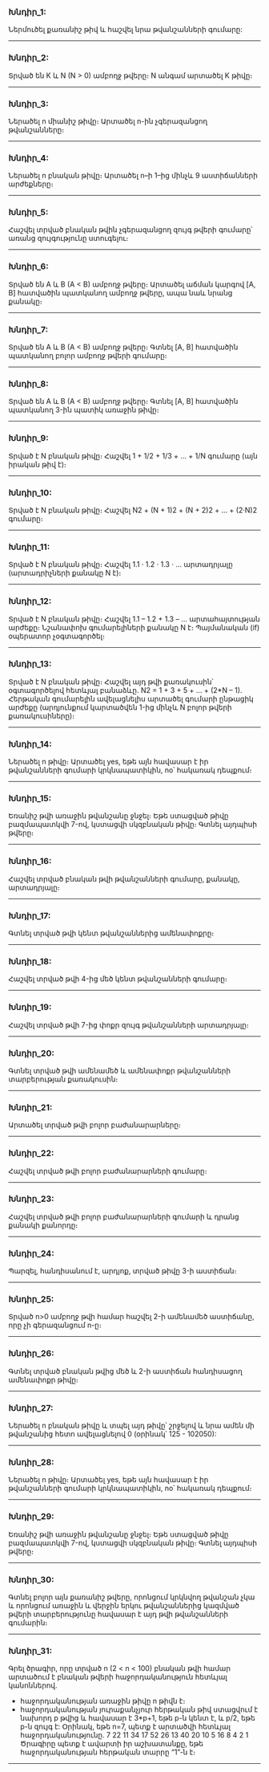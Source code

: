 ### Խնդիր_1:
Ներմուծել քառանիշ թիվ և հաշվել նրա թվանշանների գումարը: 

 ----------------------------
### Խնդիր_2:
Տրված են K և N (N > 0) ամբողջ թվերը։ N անգամ արտածել K թիվը։

------------------------------
### Խնդիր_3:
Ներածել n միանիշ թիվը։ Արտածել n-ին չգերազանցող թվանշանները։

------------------------------
### Խնդիր_4:
Ներածել n բնական թիվը։ Արտածել n–ի 1–ից մինչև 9 աստիճանների արժեքները։

------------------------------
### Խնդիր_5:
Հաշվել տրված բնական թվին չգերազանցող զույգ թվերի գումարը՝ առանց զույգությունը ստուգելու։

------------------------------
### Խնդիր_6:
Տրված են A և B (A < B) ամբողջ թվերը։ Արտածել աճման կարգով [A, B] հատվածին պատկանող ամբողջ թվերը, ապա նաև նրանց քանակը։

------------------------------
### Խնդիր_7:
Տրված են A և B (A < B) ամբողջ թվերը։ Գտնել [A, B] հատվածին պատկանող բոլոր ամբողջ թվերի գումարը։

------------------------------
### Խնդիր_8:
Տրված են A և B (A < B) ամբողջ թվերը։ Գտնել [A, B] հատվածին պատկանող 3-ին պատիկ առաջին թիվը։

------------------------------
### Խնդիր_9:
Տրված է N բնական թիվը։ Հաշվել 1 + 1/2 + 1/3 + … + 1/N  գումարը  (այն իրական թիվ է)։

------------------------------
### Խնդիր_10:
Տրված է N բնական թիվը։ Հաշվել N2 + (N + 1)2 + (N + 2)2 + … + (2·N)2 գումարը։

------------------------------
### Խնդիր_11:
Տրված է N բնական թիվը։ Հաշվել 1.1 · 1.2 · 1.3 · … արտադրյալը (արտադրիչների քանակը N է)։

------------------------------
### Խնդիր_12:
Տրված է N բնական թիվը։ Հաշվել 1.1 – 1.2 + 1.3 – … արտահայտության արժեքը։ Նշանափոխ գումարելիների քանակը N է։ Պայմանական (if) օպերատոր չօգտագործել։

------------------------------
### Խնդիր_13:
Տրված է N բնական թիվը։ Հաշվել այդ թվի քառակուսին՝ օգտագործելով հետևյալ բանաձևը. N2 = 1 + 3 + 5 + … + (2*N – 1). Հերթական գումարելին ավելացնելիս արտածել գումարի ընթացիկ արժեքը (արդյունքում կարտածվեն 1-ից մինչև N բոլոր թվերի քառակուսիները)։

------------------------------

### Խնդիր_14:

 Ներածել n թիվը։ Արտածել yes, եթե այն հավասար է իր թվանշանների գումարի կրկնապատիկին, no՝
հակառակ դեպքում։

-----------------------------

### Խնդիր_15:

 Եռանիշ թվի առաջին թվանշանը ջնջել։ Եթե ստացված թիվը բազմապատկվի 7-ով, կստացվի
սկզբնական թիվը։ Գտնել այդպիսի թվերը։

-----------------------------

### Խնդիր_16:
Հաշվել տրված բնական թվի թվանշանների գումարը, քանակը, արտադրյալը։

----------------------------

### Խնդիր_17:
Գտնել տրված թվի կենտ թվանշաններից ամենափոքրը։

----------------------------
### Խնդիր_18:
Հաշվել տրված թվի 4-ից մեծ կենտ թվանշանների գումարը։

----------------------------
### Խնդիր_19:
Հաշվել տրված թվի 7-ից փոքր զույգ թվանշանների արտադրյալը։

----------------------------
### Խնդիր_20:
Գտնել տրված թվի ամենամեծ և ամենափոքր թվանշանների տարբերության քառակուսին։

----------------------------

### Խնդիր_21:
Արտածել տրված թվի բոլոր բաժանարարները։

----------------------------

### Խնդիր_22:
Հաշվել տրված թվի բոլոր բաժանարարների գումարը։

----------------------------

### Խնդիր_23:
Հաշվել տրված թվի բոլոր բաժանարարների գումարի և դրանց քանակի քանորդը։

----------------------------


### Խնդիր_24:
Պարզել, հանդիսանում է, արդյոք, տրված թիվը 3-ի աստիճան։

----------------------------

### Խնդիր_25:
Տրված n>0 ամբողջ թվի համար հաշվել 2-ի ամենամեծ աստիճանը, որը չի գերազանցում n-ը։

----------------------------

### Խնդիր_26:
Գտնել տրված բնական թվից մեծ և 2-ի աստիճան հանդիսացող ամենափոքր թիվը։

----------------------------


### Խնդիր_27:

Ներածել n բնական թիվը և տպել այդ թիվը՝ շրջելով և նրա ամեն մի թվանշանից հետո ավելացնելով 0 (օրինակ՝ 125 - 102050):

----------------------------


### Խնդիր_28:

Ներածել n թիվը։ Արտածել yes, եթե այն հավասար է իր թվանշանների գումարի կրկնապատիկին, no՝ հակառակ դեպքում։

----------------------------


### Խնդիր_29:

Եռանիշ թվի առաջին թվանշանը ջնջել։ Եթե ստացված թիվը բազմապատկվի 7-ով,  կստացվի սկզբնական թիվը։ Գտնել այդպիսի թվերը։

----------------------------


### Խնդիր_30:

Գտնել  բոլոր այն քառանիշ թվերը, որոնցում կրկնվող թվանշան չկա և որոնցում առաջին և վերջին երկու թվանշաններից կազմված թվերի տարբերությունը հավասար է այդ թվի թվանշանների գումարին։

----------------------------


### Խնդիր_31:

Գրել ծրագիր, որը տրված n (2 < n < 100) բնական թվի համար արտածում է բնական թվերի հաջորդականություն հետևյալ կանոններով.
*	հաջորդականության առաջին թիվը n թիվն է։
*	հաջորդականության յուրաքանչյուր հերթական թիվ ստացվում է նախորդ p թվից և հավասար է 
3*p+1, եթե p-ն կենտ է, և 
p/2, եթե p-ն զույգ է:
Օրինակ, եթե n=7, պետք է արտածվի հետևյալ հաջորդականությունը.
		7 22 11 34 17 52 26 13 40 20 10 5 16 8 4 2 1
Ծրագիրը պետք է ավարտի իր աշխատանքը, եթե հաջորդականության հերթական տարրը “1”-ն է։

----------------------------




	


